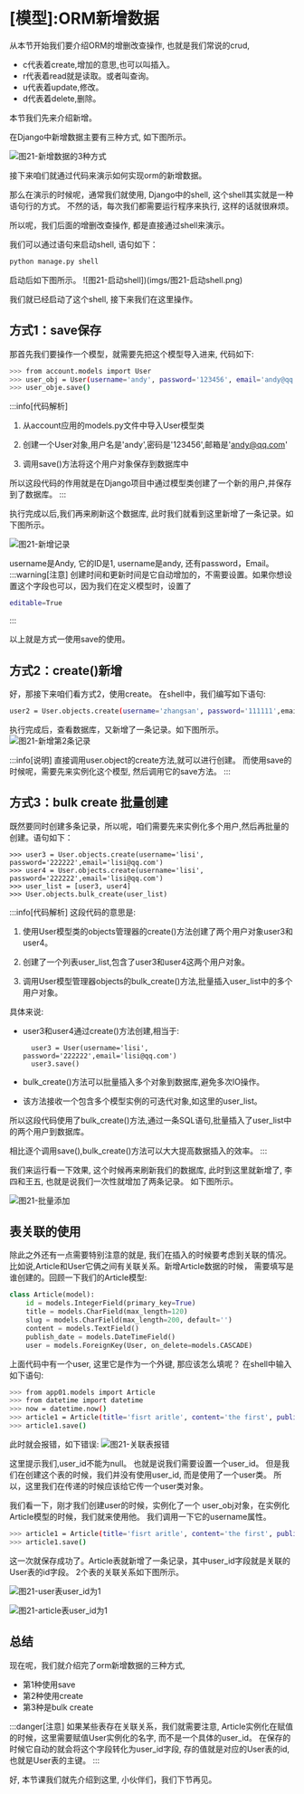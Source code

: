 
# [模型]:ORM新增数据

从本节开始我们要介绍ORM的增删改查操作,
也就是我们常说的crud,
- c代表着create,增加的意思,也可以叫插入。
- r代表着read就是读取。或者叫查询。
- u代表着update,修改。
- d代表着delete,删除。

本节我们先来介绍新增。

<!-- trancate -->

在Django中新增数据主要有三种方式, 如下图所示。

![图21-新增数据的3种方式](imgs/图21-新增数据的3种方式.png)

接下来咱们就通过代码来演示如何实现orm的新增数据。

那么在演示的时候呢，通常我们就使用,
Django中的shell,
这个shell其实就是一种语句行的方式。
不然的话，每次我们都需要运行程序来执行,
这样的话就很麻烦。

所以呢，我们后面的增删改查操作,
都是直接通过shell来演示。

我们可以通过语句来启动shell, 语句如下：
```bash
python manage.py shell 
```
启动后如下图所示。
![图21-启动shell])(imgs/图21-启动shell.png)

我们就已经启动了这个shell,
接下来我们在这里操作。

## 方式1：save保存

那首先我们要操作一个模型，就需要先把这个模型导入进来, 代码如下:
```bash
>>> from account.models import User
>>> user_obj = User(username='andy', password='123456', email='andy@qq.com')
>>> user_obje.save()
```

:::info[代码解析]
1. 从account应用的models.py文件中导入User模型类

2. 创建一个User对象,用户名是'andy',密码是'123456',邮箱是'andy@qq.com'

3. 调用save()方法将这个用户对象保存到数据库中

所以这段代码的作用就是在Django项目中通过模型类创建了一个新的用户,并保存到了数据库。
:::

执行完成以后,我们再来刷新这个数据库,
此时我们就看到这里新增了一条记录。如下图所示。

![图21-新增记录](imgs/图21-新增记录.png)

username是Andy,
它的ID是1,
username是andy,
还有password，Email。
:::warning[注意]
创建时间和更新时间是它自动增加的，不需要设置。如果你想设置这个字段也可以，因为我们在定义模型时，设置了
```bash
editable=True
```
:::

以上就是方式一使用save的使用。

## 方式2：create()新增
好，那接下来咱们看方式2，使用create。
在shell中，我们编写如下语句:
```bash
user2 = User.objects.create(username='zhangsan', password='111111',email='zhangsan@qq.com')
```
执行完成后，查看数据库，又新增了一条记录。如下图所示。
![图21-新增第2条记录](imgs/图21-新增第2条记录.png)

:::info[说明]
直接调用user.object的create方法,就可以进行创建。
而使用save的时候呢，需要先来实例化这个模型,
然后调用它的save方法。
:::


## 方式3：bulk create 批量创建

既然要同时创建多条记录，所以呢，咱们需要先来实例化多个用户,然后再批量的创建。语句如下：
```
>>> user3 = User.objects.create(username='lisi', password='222222',email='lisi@qq.com')
>>> user4 = User.objects.create(username='lisi', password='222222',email='lisi@qq.com')
>>> user_list = [user3, user4]
>>> User.objects.bulk_create(user_list)
```
:::info[代码解析]
 这段代码的意思是:

1. 使用User模型类的objects管理器的create()方法创建了两个用户对象user3和user4。

2. 创建了一个列表user_list,包含了user3和user4这两个用户对象。

3. 调用User模型管理器objects的bulk_create()方法,批量插入user_list中的多个用户对象。

具体来说:

- user3和user4通过create()方法创建,相当于:

        user3 = User(username='lisi', password='222222',email='lisi@qq.com') 
        user3.save()

- bulk_create()方法可以批量插入多个对象到数据库,避免多次IO操作。

- 该方法接收一个包含多个模型实例的可迭代对象,如这里的user_list。

所以这段代码使用了bulk_create()方法,通过一条SQL语句,批量插入了user_list中的两个用户到数据库。

相比逐个调用save(),bulk_create()方法可以大大提高数据插入的效率。
:::


我们来运行看一下效果,
这个时候再来刷新我们的数据库,
此时到这里就新增了,
李四和王五,
也就是说我们一次性就增加了两条记录。
如下图所示。

![图21-批量添加](imgs/图21-批量添加.png)

## 表关联的使用
除此之外还有一点需要特别注意的就是,
我们在插入的时候要考虑到关联的情况。
比如说,Article和User它俩之间有关联关系。新增Article数据的时候，
需要填写是谁创建的。回顾一下我们的Article模型:
```python title='demo/app01/models.py'
class Article(model):
    id = models.IntegerField(primary_key=True)
    title = models.CharField(max_length=120)
    slug = models.CharField(max_length=200, default='')
    content = models.TextField()
    publish_date = models.DateTimeField()
    user = models.ForeignKey(User, on_delete=models.CASCADE)
```
上面代码中有一个user,
这里它是作为一个外键,
那应该怎么填呢？
在shell中输入如下语句:
```bash
>>> from app01.models import Article
>>> from datetime import datetime
>>> now = datetime.now()
>>> article1 = Article(title='fisrt aritle', content='the first', publish_date=now);
>>> article1.save()
```
此时就会报错，如下错误:
![图21-关联表报错](imgs/图21-关联表报错.png)

这里提示我们,user_id不能为null。
也就是说我们需要设置一个user_id。
但是我们在创建这个表的时候，我们并没有使用user_id,
而是使用了一个user类。
所以，这里我们在传递的时候应该给它传一个user类对象。

我们看一下，刚才我们创建user的时候，实例化了一个
user_obj对象，在实例化Article模型的时候，我们就来使用他。
我们调用一下它的username属性。
```bash
>>> article1 = Article(title='fisrt aritle', content='the first', publish_date=now, user=user_obj);
>>> article1.save()
```
这一次就保存成功了。Article表就新增了一条记录，其中user_id字段就是关联的User表的id字段。
2个表的关联关系如下图所示。

![图21-user表user_id为1](imgs/图21-user表user_id为1.png)

![图21-article表user_id为1](imgs/图21-article表user_id为1.png)



## 总结
现在呢，我们就介绍完了orm新增数据的三种方式,
- 第1种使用save
- 第2种使用create
- 第3种是bulk create

:::danger[注意]
如果某些表存在关联关系，我们就需要注意,
Article实例化在赋值的时候，这里需要赋值User实例化的名字,
而不是一个具体的user_id。
在保存的时候它自动的就会将这个字段转化为user_id字段,
存的值就是对应的User表的id, 也就是User表的主键。
:::

好,
本节课我们就先介绍到这里,
小伙伴们，我们下节再见。
